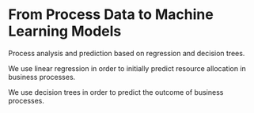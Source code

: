 # From Process Data to Machine Learning Models
Process analysis and prediction based on regression and decision trees.

We use linear regression in order to initially predict resource allocation in business processes.

We use decision trees in order to predict the outcome of business processes.

